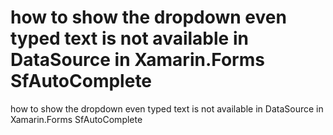 # how to show the dropdown even typed text is not available in DataSource in Xamarin.Forms SfAutoComplete
how to show the dropdown even typed text is not available in DataSource in Xamarin.Forms SfAutoComplete
